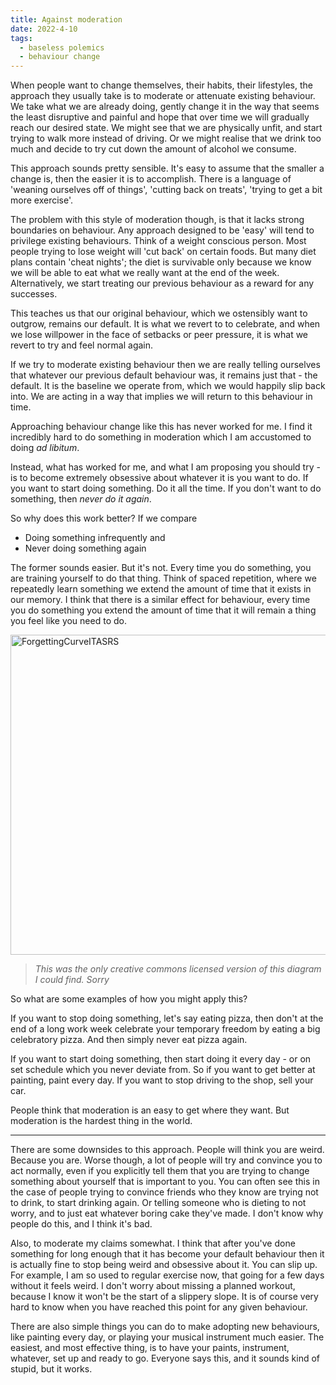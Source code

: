 ```yaml
---
title: Against moderation
date: 2022-4-10
tags: 
  - baseless polemics
  - behaviour change
---
```


When people want to change themselves, their habits, their lifestyles, the approach they usually take is to moderate or attenuate existing behaviour. We take what we are already doing, gently change it in the way that seems the least disruptive and painful and hope that over time we will gradually reach our desired state. We might see that we are physically unfit, and start trying to walk more instead of driving. Or we might realise that we drink too much and decide to try cut down the amount of alcohol we consume. 

This approach sounds pretty sensible. It's easy to assume that the smaller a change is, then the easier it is to accomplish. There is a language of 'weaning ourselves off of things', 'cutting back on treats', 'trying to get a bit more exercise'. 

The problem with this style of moderation though, is that it lacks strong boundaries on behaviour. Any approach designed to be 'easy' will tend to privilege existing behaviours. Think of a weight conscious person. Most people trying to lose weight will 'cut back' on certain foods. But many diet plans contain 'cheat nights'; the diet is survivable only because we know we will be able to eat what we really want at the end of the week. Alternatively, we start treating our previous behaviour as a reward for any successes. 

This teaches us that our original behaviour, which we ostensibly want to outgrow, remains our default. It is what we revert to to celebrate, and when we lose willpower in the face of setbacks or peer pressure, it is what we revert to try and feel normal again.

If we try to moderate existing behaviour then we are really telling ourselves that whatever our previous default behaviour was, it remains just that - the default. It is the baseline we operate from, which we would happily slip back into. We are acting in a way that implies we will return to this behaviour in time.

Approaching behaviour change like this has never worked for me. I find it incredibly hard to do something in moderation which I am accustomed to doing *ad libitum*. 

Instead, what has worked for me, and what I am proposing you should try - is to become extremely obsessive about whatever it is you want to do. If you want to start doing something. Do it all the time. If you don't want to do something, then *never do it again*. 

So why does this work better? If we compare

* Doing something infrequently
and
* Never doing something again

The former sounds easier. But it's not. Every time you do something, you are training yourself to do that thing. Think of spaced repetition, where we repeatedly learn something we extend the amount of time that it exists in our memory. I think that there is a similar effect for behaviour, every time you do something you extend the amount of time that it will remain a thing you feel like you need to do.

<a title="Biopresto, CC BY-SA 3.0 &lt;https://creativecommons.org/licenses/by-sa/3.0&gt;, via Wikimedia Commons" href="https://commons.wikimedia.org/wiki/File:ForgettingCurveITASRS.png"><img width="512" alt="ForgettingCurveITASRS" src="https://upload.wikimedia.org/wikipedia/commons/thumb/3/38/ForgettingCurveITASRS.png/512px-ForgettingCurveITASRS.png"></a>
> *This was the only creative commons licensed version of this diagram I could find. Sorry*

So what are some examples of how you might apply this? 

If you want to stop doing something, let's say eating pizza, then don't at the end of a long work week celebrate your temporary freedom by eating a big celebratory pizza. And then simply never eat pizza again.

If you want to start doing something, then start doing it every day - or on set schedule which you never deviate from. So if you want to get better at painting, paint every day. If you want to stop driving to the shop, sell your car.

People think that moderation is an easy to get where they want. But moderation is the hardest thing in the world.

--- 
There are some downsides to this approach. People will think you are weird. Because you are. Worse though, a lot of people will try and convince you to act normally, even if you explicitly tell them that you are trying to change something about yourself that is important to you. You can often see this in the case of people trying to convince friends who they know are trying not to drink, to start drinking again. Or telling someone who is dieting to not worry, and to just eat whatever boring cake they've made. I don't know why people do this, and I think it's bad.

Also, to moderate my claims somewhat. I think that after you've done something for long enough that it has become your default behaviour then it is actually fine to stop being weird and obsessive about it. You can slip up. For example, I am so used to regular exercise now, that going for a few days without it feels weird. I don't worry about missing a planned workout, because I know it won't be the start of a slippery slope. It is of course very hard to know when you have reached this point for any given behaviour.

There are also simple things you can do to make adopting new behaviours, like painting every day, or playing your musical instrument much easier. The easiest, and most effective thing, is to have your paints, instrument, whatever, set up and ready to go. Everyone says this, and it sounds kind of stupid, but it works.


